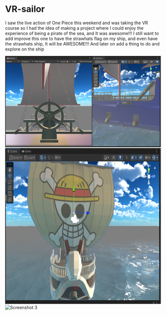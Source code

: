 # VR-sailor
I saw the live action of One Piece this weekend and was taking the VR course so I had the idea of making a project where I could enjoy the experience of being a pirate of the sea, and It was awesome!!!
I still want to add improve this one to have the strawhats flag on my ship, and even have the strawhats ship, It will be AWESOME!!!
And later on add a thing to do and explore on the ship

![Screenshot 1](./Screenshots/1.png)
![Screenshot 2](./Screenshots/2.png)
![Screenshot 3](./Screenshots/3.png)
